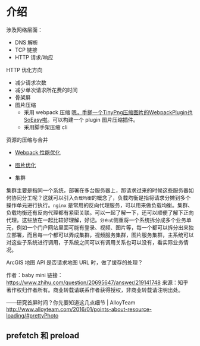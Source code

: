 <!--
 * @Author: your name
 * @Date: 2020-09-03 20:55:00
 * @LastEditTime: 2020-09-22 10:21:52
 * @LastEditors: Please set LastEditors
 * @Description: In User Settings Edit
 * @FilePath: /Web-Performance-Optimization/docs/network/README.md
-->
# 介绍

涉及网络层面：
- DNS 解析
- TCP 链接
- HTTP 请求/响应

HTTP 优化方向
- 减少请求次数
- 减少单次请求所花费的时间
- 骨架屏
- 图片压缩
  - 采用 webpack 压缩 [嗯，手搓一个TinyPng压缩图片的WebpackPlugin也SoEasy啦](https://cloud.tencent.com/developer/article/1675365)。可以构建一个 plugin 图片压缩插件。
  - 采用脚手架压缩 cli

资源的压缩与合并

<!-- 打包工具是如何处理生成的文件的，比如是如何做到动态加载、懒加载的 -->

- [Webpack 性能优化](./webpack.md)
- [图片优化](./image.md)

- 集群
  <!-- - 部署到外网服务器与阿里云的服务器进行处理，模拟 -->
集群主要是指同一个系统，部署在多台服务器上，那请求过来的时候这些服务器如何协同分工呢？这就可以引入`负载均衡`的概念了，负载均衡是指将请求分摊到多个操作单元进行执行。`nginx` 是常用的反向代理服务，可以用来做负载均衡。集群、负载均衡还有反向代理都有紧密关联。可以一起了解一下，还可以顺便了解下正向代理。这些放在一起比较好理解，好记。`分布式`侧重将一个系统拆分成多个业务单元，例如一个门户网站里面可能有登录、视频、图片等，每一个都可以拆分出来独立部署，而且每一个都可以弄成集群，视频服务集群，图片服务集群，主系统可以对这些子系统进行调用，子系统之间可以有调用关系也可以没有，看实际业务情况。

ArcGIS 地图 API 是否请求地图 URL 时，做了缓存的处理？

作者：baby mini
链接：https://www.zhihu.com/question/20695647/answer/219141748
来源：知乎
著作权归作者所有。商业转载请联系作者获得授权，非商业转载请注明出处。

——研究首屏时间？你先要知道这几点细节 | AlloyTeam  http://www.alloyteam.com/2016/01/points-about-resource-loading/#prettyPhoto

## prefetch 和 preload